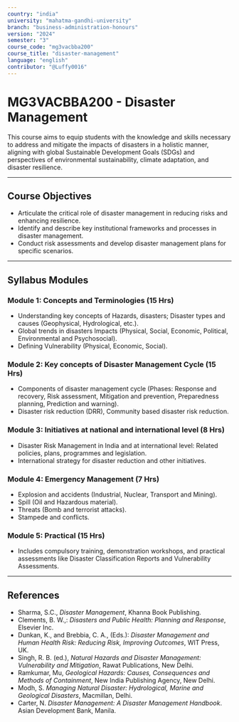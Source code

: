 ```yaml
---
country: "india"
university: "mahatma-gandhi-university"
branch: "business-administration-honours"
version: "2024"
semester: "3"
course_code: "mg3vacbba200"
course_title: "disaster-management"
language: "english"
contributor: "@Luffy0016"
---
```

# MG3VACBBA200 - Disaster Management

This course aims to equip students with the knowledge and skills necessary to address and mitigate the impacts of disasters in a holistic manner, aligning with global Sustainable Development Goals (SDGs) and perspectives of environmental sustainability, climate adaptation, and disaster resilience.

---
## Course Objectives

* Articulate the critical role of disaster management in reducing risks and enhancing resilience.
* Identify and describe key institutional frameworks and processes in disaster management.
* Conduct risk assessments and develop disaster management plans for specific scenarios.

---
## Syllabus Modules

### Module 1: Concepts and Terminologies (15 Hrs)
* Understanding key concepts of Hazards, disasters; Disaster types and causes (Geophysical, Hydrological, etc.).
* Global trends in disasters Impacts (Physical, Social, Economic, Political, Environmental and Psychosocial).
* Defining Vulnerability (Physical, Economic, Social).

### Module 2: Key concepts of Disaster Management Cycle (15 Hrs)
* Components of disaster management cycle (Phases: Response and recovery, Risk assessment, Mitigation and prevention, Preparedness planning, Prediction and warning).
* Disaster risk reduction (DRR), Community based disaster risk reduction.

### Module 3: Initiatives at national and international level (8 Hrs)
* Disaster Risk Management in India and at international level: Related policies, plans, programmes and legislation.
* International strategy for disaster reduction and other initiatives.

### Module 4: Emergency Management (7 Hrs)
* Explosion and accidents (Industrial, Nuclear, Transport and Mining).
* Spill (Oil and Hazardous material).
* Threats (Bomb and terrorist attacks).
* Stampede and conflicts.

### Module 5: Practical (15 Hrs)
* Includes compulsory training, demonstration workshops, and practical assessments like Disaster Classification Reports and Vulnerability Assessments.

---
## References
* Sharma, S.C., *Disaster Management*, Khanna Book Publishing.
* Clements, B. W.,: *Disasters and Public Health: Planning and Response*, Elsevier Inc.
* Dunkan, K., and Brebbia, C. A., (Eds.): *Disaster Management and Human Health Risk: Reducing Risk, Improving Outcomes*, WIT Press, UK.
* Singh, R. B. (ed.), *Natural Hazards and Disaster Management: Vulnerability and Mitigation*, Rawat Publications, New Delhi.
* Ramkumar, Mu, *Geological Hazards: Causes, Consequences and Methods of Containment*, New India Publishing Agency, New Delhi.
* Modh, S. *Managing Natural Disaster: Hydrological, Marine and Geological Disasters*, Macmillan, Delhi.
* Carter, N. *Disaster Management: A Disaster Management Handbook*. Asian Development Bank, Manila.